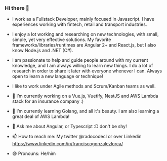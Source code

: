 ### Hi there 👋

- I work as a Fullstack Developer, mainly focused in Javascript. I have experiences working with fintech, retail and transport industries.

- I enjoy a lot working and researching on new technologies, with small, simple, yet very effective solutions. My favorite frameworks/libraries/runtimes are Angular 2+ and React.js, but I also know Node.js and .NET (C#).

- I am passionate to help and guide people around with my current knowledge, and I am always willing to learn new things. I do a lot of research in order to share it later with everyone whenever I can. Always open to learn a new language or technique!

- I like to work under Agile methods and Scrum/Kanban teams as well.

- 🔭 I’m currently working on a Vue.js, Vuetify, NestJS and AWS Lambda stack for an insurance company :)
- 🌱 I’m currently learning Golang, and all it's beauty. I am also learning a great deal of AWS Lambda!
- 💬 Ask me about Angular, or Typescript :D don't be shy!
- 📫 How to reach me: My twitter @radocodecl or over Linkedin https://www.linkedin.com/in/franciscogonzalezlorca/
- 😄 Pronouns: He/him
